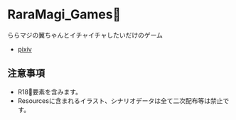 # RaraMagi_Games:underage: 
 ららマジの翼ちゃんとイチャイチャしたいだけのゲーム
- [pixiv](https://www.pixiv.net/users/17430335)
## 注意事項
- R18:underage:要素を含みます。
- Resourcesに含まれるイラスト、シナリオデータは全て二次配布等は禁止です。

